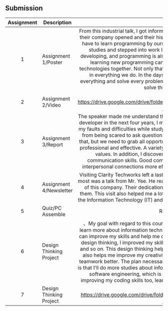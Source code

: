 ## Submission
| Assignment | Description  | Reflection |
| :-----: |  ------ | :-----: | 
| 1 | Assignment 1/Poster | From this industrial talk, I got information about Clarity Techworks, such as the year their company opened and their history of these years. Moreover, I learned that we have to learn programming by ourselves, even after we've finished our university studies and stepped into work life. This is because the times are constantly developing, and programming is also advancing with the times. Only by constantly learning new programming can we keep up with the times and create new technologies together. Not only that, but I also learned that we must be responsible in everything we do. In the days to come, we must try our best to complete everything and solve every problem we face, because no one has the obligation to solve these problems for us. | 
| 2 | Assignment 2/Video | Reflection 2 https://drive.google.com/drive/folders/1mvdIr2ND6KDVXZv7Soc6UHQ7nUhDoaTA?usp=sharing | 
| 3 | Assignment 3/Report | The speaker made me understand that, as a student who wants to become a system developer in the next four years, I must have the strength and determination to face my faults and difficulties while studying and at my internship, and I also must refrain from being scared to ask questions when I don't understand something. Not only that, but we need to grab all opportunities that occur; this will help us become more professional and effective. A variety of opportunities can assist us in improving our values. In addition, I discovered that I should never stop improving my communication skills. Good communication skills can help us handle various interpersonal connections more effectively and seek help when we face troubles | 
| 4 | Assignment 4/Newsletter | Visiting Clarity Techworks left a lasting memory for us. The thing that motivated me most was a talk from Mr. Yee. He really benefits us a lot. I also admire every member of this company. Their dedication and professionalism make me want to be like them. This visit also helped me a lot, allowing me to have a better understanding of the Information Technology (IT) and what I want when deciding on my future career. |
| 5 | Quiz/PC Assemble | Reflection Quiz |
| 6 | Design Thinking Project | 、My goal with regard to this course is to become more proficient at coding and learn more about information technology. I also want to get more opportunities that can improve my skills and help me decide my future career. Through this project on design thinking, I improved my skills, such as communication skills, thinking skills, and so on. This design thinking helps me learn about the Internet of Things (IoT). It also helps me improve my creativity and helps me understand the importance of teamwork better. The plan necessary for me to improve my potential in the industry is that I'll do more studies about information technology and do more research about software engineering, which is the program that I study at present. I'll keep improving my coding skills too, learning programming languages as much as I can |
| 7 | Design Thinking Project | Video https://drive.google.com/drive/folders/1XZ7q_m9VGeYJ_lQzetsws1TDdIcyaAQb?usp=sharing |
